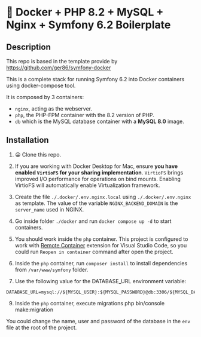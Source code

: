 # 🐳 Docker + PHP 8.2 + MySQL + Nginx + Symfony 6.2 Boilerplate

## Description

This repo is based in the template provide by https://github.com/ger86/symfony-docker

This is a complete stack for running Symfony 6.2 into Docker containers using docker-compose tool.

It is composed by 3 containers:

- `nginx`, acting as the webserver.
- `php`, the PHP-FPM container with the 8.2 version of PHP.
- `db` which is the MySQL database container with a **MySQL 8.0** image.

## Installation

1. 😀 Clone this repo.

2. If you are working with Docker Desktop for Mac, ensure **you have enabled `VirtioFS` for your sharing implementation**. `VirtioFS` brings improved I/O performance for operations on bind mounts. Enabling VirtioFS will automatically enable Virtualization framework.

3. Create the file `./.docker/.env.nginx.local` using `./.docker/.env.nginx` as template. The value of the variable `NGINX_BACKEND_DOMAIN` is the `server_name` used in NGINX.

4. Go inside folder `./docker` and run `docker compose up -d` to start containers.

5. You should work inside the `php` container. This project is configured to work with [Remote Container](https://marketplace.visualstudio.com/items?itemName=ms-vscode-remote.remote-containers) extension for Visual Studio Code, so you could run `Reopen in container` command after open the project.

6. Inside the `php` container, run `composer install` to install dependencies from `/var/www/symfony` folder.

7. Use the following value for the DATABASE_URL environment variable:

```
DATABASE_URL=mysql://${MYSQL_USER}:${MYSQL_PASSWORD}@db:3306/${MYSQL_DATABASE}
```

9. Inside the `php` container, execute migrations php bin/console make:migration

You could change the name, user and password of the database in the `env` file at the root of the project.


